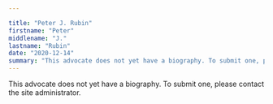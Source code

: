 ```yaml
---

title: "Peter J. Rubin"
firstname: "Peter"
middlename: "J."
lastname: "Rubin"
date: "2020-12-14"
summary: "This advocate does not yet have a biography. To submit one, please contact the site administrator."
---
```

This advocate does not yet have a biography. To submit one, please contact the site administrator.


